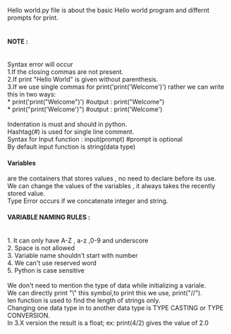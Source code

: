 Hello world.py file is about the basic Hello world program and differnt prompts for print.
<br>
<br>
<h4>NOTE :</h4>
<br>
Syntax error will occur  
<br>
   1.If the closing commas are not present.
<br>
   2.If print "Hello World" is given without parenthesis.
<br>
   3.If we use single commas for print('print('Welcome')') rather we can write this in two ways:
<br>
       * print('print("Welcome")') #output : print("Welcome")
<br>
       * print("print('Welcome')") #output : print('Welcome')
<br>
<br>
Indentation is must and should in python.
<br>
Hashtag(#) is used for single line comment.
<br>
Syntax for Input function : input(prompt) #prompt is optional
<br>
By default input function is string(data type)
<br>
<h4>Variables</h4> are the containers that stores values , no need to declare before its use.
<br>
We can change the values of the variables , it always takes the recently stored value.
<br>
Type Error occurs if we concatenate integer and string.
<br>
<h4>VARIABLE NAMING RULES : </h4>
<br>
1. It can only have A-Z , a-z ,0-9 and underscore
<br>
2. Space is not allowed
<br>
3. Variable name shouldn't start with number
<br>
4. We can't use reserved word
<br>
5. Python is case sensitive
<br>
<br>
We don't need to mention the type of data while initializing a variale.
<br>
We can directly print "\" this symbol,to print this we use, print("//").
<br>
len function is used to find the length of strings only.
<br>
Changing one data type in to another data type is TYPE CASTING or TYPE CONVERSION.
<br>
In 3.X version the result is a float; ex: print(4/2) gives the value of 2.0